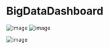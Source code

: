 # BigDataDashboard

![image](https://github.com/aysebayrak/BigDataDashboard/assets/73500636/bef69911-c22c-4672-9356-66746a26f398)
![image](https://github.com/aysebayrak/BigDataDashboard/assets/73500636/1ced89dd-052b-4830-aac4-4bcdf25c9b47)

![image](https://github.com/aysebayrak/BigDataDashboard/assets/73500636/ec6b69c1-861c-4891-9c05-6a254c10d2d3)

